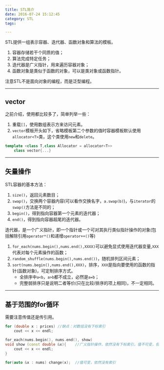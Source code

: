 ```yaml
---
title: STL简介
date: 2016-07-24 15:12:45
category: STL
tags: 

---
```


STL提供一组表示容器、迭代器、函数对象和算法的模板。
1. 容器存储若干个同质的值；
2. 算法完成特定任务；
3. 迭代器是广义指针，用来遍历容器对象；
4. 函数对象是类似于函数的对象，可以是类对象或函数指针。

注意STL不是面向对象的编程，而是泛型编程。

---

## vector

之前介绍，使用都比较多了，简单列举一些：
1. 重载`[]`，使用数组表示方来访问元素。
2. `vector`模板开头如下，省略模板第二个参数的值时容器模板默认使用`allocator<T>`类，这个类使用`new`和`delete`。

```C++
template <class T,class Allocator = allocator<T>>
	class vector{...}
```

---

## 矢量操作

STL容器的基本方法：
1. `size()`，返回元素数目；
2. `swap()`，交换两个容器内容(可以看作交换名字，`a.swap(b)`)，与`iterator`的`swap()`方法是不同的；
3. `begin()`，得到指向容器第一个元素的迭代器；
4. `end()`，得到指向容器超尾的迭代器。

迭代器，是一个广义指针，即一个指针或一个可对其执行类似指针操作的对象(包括解除引用`operator*()`和递增`operator++()`等)
1. `for_each(nums.begin(),nums.end(),XXXX)`可以避免显式使用迭代器变量,`XXX`代表对每个元素操作的函数；
2. `random_shuffle(nums.begin(),nums.end())`，随机排列区间元素；
3. `sort(nums.begin(),nums.end(),XXX)`，排序，`XXX`是指向要使用的函数的指针(函数对象)，可定制排序方式。
	+ 全排序中`a<b`，`a>b`都不成立，必然是`a=b`；
	+ 完整弱排序只是说明二者等价(只在比较/排序的项上相同)，不一定相同。

---

## 基于范围的for循环

需要注意传值还是传引用。
```C++
for (double x : prices)	//缺点：对数组没有下标索引
	cout << x << endl;

for_each(nums.begin(), nums.end(), show)
void show (const double &x){	//广义指针操作，依然没有下标索引，值不可变，但是例外，可查看参考文档
	cout << x << endl;
}

for(auto &x : nums) change(x);	//值可变，依然没有索引

```

